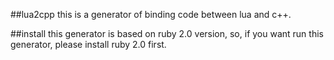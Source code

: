##lua2cpp
this is a generator of binding code between lua and c++.

##install
this generator is based on ruby 2.0 version, so, if you want run this generator, please install ruby 2.0 first.
